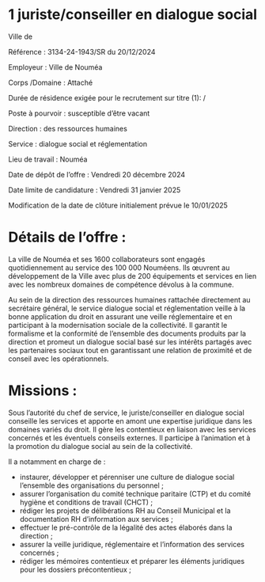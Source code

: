 # 1 juriste/conseiller en dialogue social

Ville de

Référence : 3134-24-1943/SR du 20/12/2024

Employeur : Ville de Nouméa

Corps /Domaine : Attaché

Durée de résidence exigée pour le recrutement sur titre (1): /

Poste à pourvoir : susceptible d’être vacant

Direction : des ressources humaines

Service : dialogue social et réglementation

Lieu de travail : Nouméa

Date de dépôt de l’offre : Vendredi 20 décembre 2024

Date limite de candidature : Vendredi 31 janvier 2025

Modification de la date de clôture initialement prévue le 10/01/2025

# Détails de l’offre :

La ville de Nouméa et ses 1600 collaborateurs sont engagés quotidiennement au service des 100 000 Nouméens. Ils œuvrent au développement de la Ville avec plus de 200 équipements et services en lien avec les nombreux domaines de compétence dévolus à la commune.

Au sein de la direction des ressources humaines rattachée directement au secrétaire général, le service dialogue social et réglementation veille à la bonne application du droit en assurant une veille réglementaire et en participant à la modernisation sociale de la collectivité. Il garantit le formalisme et la conformité de l’ensemble des documents produits par la direction et promeut un dialogue social basé sur les intérêts partagés avec les partenaires sociaux tout en garantissant une relation de proximité et de conseil avec les opérationnels.

# Missions :

Sous l’autorité du chef de service, le juriste/conseiller en dialogue social conseille les services et apporte en amont une expertise juridique dans les domaines variés du droit. Il gère les contentieux en liaison avec les services concernés et les éventuels conseils externes. Il participe à l’animation et à la promotion du dialogue social au sein de la collectivité.

Il a notamment en charge de :

- instaurer, développer et pérenniser une culture de dialogue social l’ensemble des organisations du personnel ;
- assurer l’organisation du comité technique paritaire (CTP) et du comité hygiène et conditions de travail (CHCT) ;
- rédiger les projets de délibérations RH au Conseil Municipal et la documentation RH d’information aux services ;
- effectuer le pré-contrôle de la légalité des actes élaborés dans la direction ;
- assurer la veille juridique, réglementaire et l’information des services concernés ;
- rédiger les mémoires contentieux et préparer les éléments juridiques pour les dossiers précontentieux ;